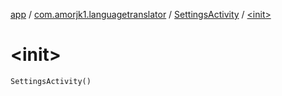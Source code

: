[app](../../index.md) / [com.amorjk1.languagetranslator](../index.md) / [SettingsActivity](index.md) / [&lt;init&gt;](./-init-.md)

# &lt;init&gt;

`SettingsActivity()`